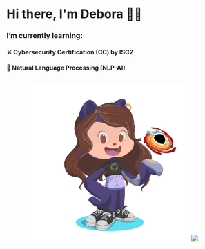 # Hi there, I'm Debora 👋✨

### I’m currently learning:

#### ⚔️ Cybersecurity Certification (CC) by ISC2
#### 🚀 Natural Language Processing (NLP-AI)

##

<div align="center">
  <img src="https://github.com/deborafaria01/deborafaria01/blob/main/octocat-1687214578733.png" width="365px"/>
  <img src="https://github-readme-stats.vercel.app/api/top-langs/?username=deborafaria01&layout=donut&langs_count=7&theme=dracula" width="450px"/>
  <a href="https://github.com/deborafaria01">
</div>

 ##
  


